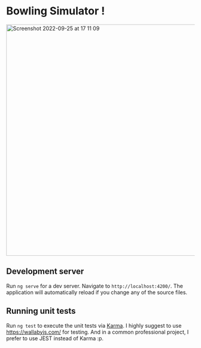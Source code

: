 # Bowling Simulator !

<img width="618" alt="Screenshot 2022-09-25 at 17 11 09" src="https://user-images.githubusercontent.com/49078281/192150870-68685233-3991-44e1-9f3f-2287b39c3f3e.png">

## Development server

Run `ng serve` for a dev server. Navigate to `http://localhost:4200/`. The application will automatically reload if you change any of the source files.

## Running unit tests


Run `ng test` to execute the unit tests via [Karma](https://karma-runner.github.io). I highly suggest to use https://wallabyjs.com/ for testing. And in a common professional project, I prefer to use JEST instead of Karma :p.

